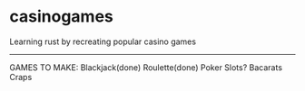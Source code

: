 # casinogames
Learning rust by recreating popular casino games
________________________________________________
GAMES TO MAKE:
Blackjack(done)
Roulette(done)
Poker
Slots?
Bacarats
Craps
